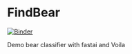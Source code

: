 # FindBear

[![Binder](https://mybinder.org/badge_logo.svg)](https://mybinder.org/v2/gh/CassDC/FindBear/main?filepath=%2Fvoila%2Frender%2FBear_classifier_v1.ipynb)

Demo bear classifier with fastai and Voila
